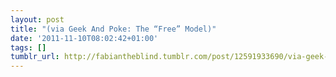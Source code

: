 ```yaml
---
layout: post
title: "(via Geek And Poke: The “Free” Model)"
date: '2011-11-10T08:02:42+01:00'
tags: []
tumblr_url: http://fabiantheblind.tumblr.com/post/12591933690/via-geek-and-poke-the-free-model
---
```

